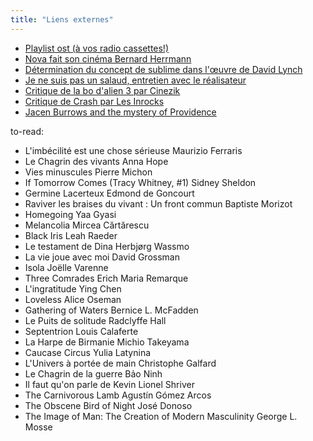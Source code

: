 ```yaml
---
title: "Liens externes"
---
```


* [Playlist ost (à vos radio cassettes!)](https://www.youtube.com/playlist?list=PLnYdsPeYlfcgc0jwZL_9BqLxZKMlWr2aE)
* [Nova fait son cinéma Bernard Herrmann](https://www.dailymotion.com/video/x3gpkr9)
* [Détermination du concept de sublime dans l'œuvre de David Lynch](https://www.cairn.info/revue-francaise-d-etudes-americaines-2004-1-page-72.htm#)
* [Je ne suis pas un salaud, entretien avec le réalisateur](http://www.francetvinfo.fr/culture/je-ne-suis-pas-un-salaud_1706967.html)
* [Critique de la bo d'alien 3 par Cinezik](http://www.cinezik.org/critiques/affcritique.php?titre=alien3)
* [Critique de Crash par Les Inrocks](http://www.lesinrocks.com/cinema/films-a-l-affiche/crash/)
* [Jacen Burrows and the mystery of Providence](http://www.hoodedutilitarian.com/2016/05/jacen-burrows-and-the-mystery-of-providence/)

to-read:
* L'imbécilité est une chose sérieuse Maurizio Ferraris
* Le Chagrin des vivants	Anna Hope
* Vies minuscules	Pierre Michon
* If Tomorrow Comes (Tracy Whitney, #1)	Sidney Sheldon
* Germine Lacerteux	Edmond de Goncourt
* Raviver les braises du vivant : Un front commun	Baptiste Morizot
* Homegoing	Yaa Gyasi
* Melancolia	Mircea Cărtărescu
* Black Iris	Leah Raeder
* Le testament de Dina	Herbjørg Wassmo
* La vie joue avec moi	David Grossman
* Isola	Joëlle Varenne
* Three Comrades	Erich Maria Remarque
* L'ingratitude	Ying Chen
* Loveless	Alice Oseman
* Gathering of Waters	Bernice L. McFadden
* Le Puits de solitude	Radclyffe Hall
* Septentrion	Louis Calaferte
* La Harpe de Birmanie	Michio Takeyama
* Caucase Circus	Yulia Latynina
* L'Univers à portée de main	Christophe Galfard
* Le Chagrin de la guerre	Bảo Ninh
* Il faut qu'on parle de Kevin	Lionel Shriver
* The Carnivorous Lamb	Agustín Gómez Arcos
* The Obscene Bird of Night	José Donoso
* The Image of Man: The Creation of Modern Masculinity	George L. Mosse